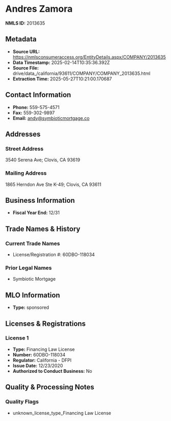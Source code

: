 # Andres Zamora

**NMLS ID:** 2013635

## Metadata
- **Source URL:** https://nmlsconsumeraccess.org/EntityDetails.aspx/COMPANY/2013635
- **Data Timestamp:** 2025-02-14T10:35:36.392Z
- **Source File:** drive/data_/california/93611/COMPANY/COMPANY_2013635.html
- **Extraction Time:** 2025-05-27T10:21:00.170687

## Contact Information
- **Phone:** 559-575-4571
- **Fax:** 559-302-9897
- **Email:** andy@symbioticmortgage.co

## Addresses
### Street Address
3540 Serena Ave; Clovis, CA 93619

### Mailing Address
1865 Herndon Ave Ste K-49; Clovis, CA 93611

## Business Information
- **Fiscal Year End:** 12/31

## Trade Names & History
### Current Trade Names
- License/Registration #: 60DBO-118034

### Prior Legal Names
- Symbiotic Mortgage

## MLO Information
- **Type:** sponsored

## Licenses & Registrations

### License 1
- **Type:** Financing Law License
- **Number:** 60DBO-118034
- **Regulator:** California - DFPI
- **Issue Date:** 12/23/2020
- **Authorized to Conduct Business:** No

## Quality & Processing Notes
### Quality Flags
- unknown_license_type_Financing Law License
